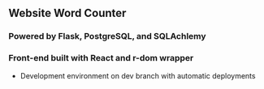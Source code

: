 ## Website Word Counter

### Powered by Flask, PostgreSQL, and SQLAchlemy
### Front-end built with React and r-dom wrapper

- Development environment on dev branch with automatic deployments